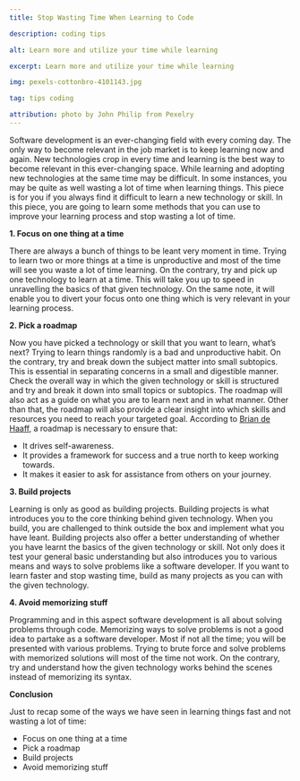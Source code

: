 ```yaml
---
title: Stop Wasting Time When Learning to Code

description: coding tips

alt: Learn more and utilize your time while learning

excerpt: Learn more and utilize your time while learning

img: pexels-cottonbro-4101143.jpg

tag: tips coding

attribution: photo by John Philip from Pexelry
---
```


Software development is an ever-changing field with every coming day. The only way to become relevant in the job market is to keep learning now and again. New technologies crop in every time and learning is the best way to become relevant in this ever-changing space.
While learning and adopting new technologies at the same time may be difficult. In some instances, you may be quite as well wasting a lot of time when learning things.
This piece is for you if you always find it difficult to learn a new technology or skill. In this piece, you are going to learn some methods that you can use to improve your learning process and stop wasting a lot of time.

**1. Focus on one thing at a time**

There are always a bunch of things to be leant very moment in time. Trying to learn two or more things at a time is unproductive and most of the time will see you waste a lot of time learning. On the contrary, try and pick up one technology to learn at a time.
This will take you up to speed in unravelling the basics of that given technology. On the same note, it will enable you to divert your focus onto one thing which is very relevant in your learning process.

**2. Pick a roadmap**

Now you have picked a technology or skill that you want to learn, what’s next? Trying to learn things randomly is a bad and unproductive habit. On the contrary, try and break down the subject matter into small subtopics.
This is essential in separating concerns in a small and digestible manner. Check the overall way in which the given technology or skill is structured and try and break it down into small topics or subtopics.
The roadmap will also act as a guide on what you are to learn next and in what manner. Other than that, the roadmap will also provide a clear insight into which skills and resources you need to reach your targeted goal.
According to [Brian de Haaff](https://twitter.com/bdehaaff), a roadmap is necessary to ensure that:

- It drives self-awareness.
- It provides a framework for success and a true north to keep working towards.
- It makes it easier to ask for assistance from others on your journey.

**3. Build projects**

Learning is only as good as building projects. Building projects is what introduces you to the core thinking behind given technology. When you build, you are challenged to think outside the box and implement what you have leant.
Building projects also offer a better understanding of whether you have learnt the basics of the given technology or skill. Not only does it test your general basic understanding but also introduces you to various means and ways to solve problems like a software developer.
If you want to learn faster and stop wasting time, build as many projects as you can with the given technology.

**4. Avoid memorizing stuff**

Programming and in this aspect software development is all about solving problems through code. Memorizing ways to solve problems is not a good idea to partake as a software developer.
Most if not all the time; you will be presented with various problems. Trying to brute force and solve problems with memorized solutions will most of the time not work. On the contrary, try and understand how the given technology works behind the scenes instead of memorizing its syntax.

**Conclusion**

Just to recap some of the ways we have seen in learning things fast and not wasting a lot of time:

- Focus on one thing at a time
- Pick a roadmap
- Build projects
- Avoid memorizing stuff

